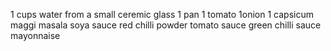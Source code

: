 1 cups water from a small ceremic glass
1 pan
1 tomato
1onion
1 capsicum
maggi masala
soya sauce
 red chilli powder
tomato sauce
green chilli sauce
mayonnaise
